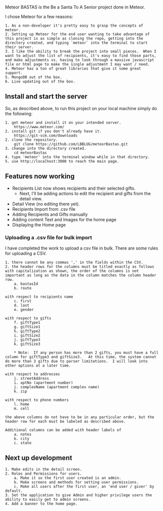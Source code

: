 Meteor BASTAS is the Be a Santa To A Senior project done in Meteor.

I chose Meteor for a few reasons:

    1. As a non-developer it's pretty easy to grasp the concepts of meteor.
    2. Setting up Meteor for the end user wanting to take advantage of this project is as simple as cloning the repo, getting into the directory created, and typing `meteor` into the terminal to start their server.
    3. I like the ability to break the project into small pieces.  When I want to adjust the list of recipients, it's easy to find those parts, and make adjustments vs. having to look through a massive javascript file or html page to make the single adjustment I may want / need.
    4. Meteor has a ton of great libraries that give it some great support.
    5. MongoDB out of the box.
    6. Live updating out of the box.

## Install and start the server

So, as described above, to run this project on your local machine simply do the following:

    1. get meteor and install it on your intended server.
        https://www.meteor.com/
    2. install git if you don't already have it.  
        https://git-scm.com/downloads
    2. clone the repository.
        git clone https://github.com/LBBLUG/meteorBastas.git
    3. change into the directory created.
        cd meteorBastas
    4. type 'meteor' into the terminal window while in that directory.
    5. use http://localhost:3000 to reach the main page.

## Features now working


- Recipients List now shows recipients and their selected gifts.  
    - Next, I'll be adding actions to edit the recipient and gifts from the detail view.
- Detail View (no editing there yet).
- Recipients Import from .csv file
- Adding Recipients and Gifts manually
- Adding content Text and Images for the home page
- Displaying the Home page

### Uploading a .csv file for bulk import

I have completed the work to upload a csv file in bulk.  There are some rules for uploading a CSV.

    1. there cannot be any commas ',' in the fields within the CSV.  
    2. the header rows for the columns must be titled exactly as follows with capitalization as shown, the order of the columns is not important as long as the data in the column matches the column header row.
        a. bastasId
        b. route

    with respect to recipients name
        c. first
        d. last
        e. gender

    with respect to gifts
        f. giftType1
        g. giftSize1
        h. giftType2
        i. giftSize2
        j. giftType3
        k. giftSize3

        * Note:  If any person has more than 2 gifts, you must have a full column for giftType3 and giftSize3.   At this time, the system cannot do more than 3 gifts due to parser limitations.  I will look into other options at a later time.

    with respect to addresses
        j. streetAddress
        i. aptNo (apartment number)
        j. complexName (apartment complex name)
        k. zip

    with respect to phone numbers
        l. home
        m. cell

    the above columns do not have to be in any particular order, but the header row for each must be labeled as described above.

    Additional columns can be added with header labels of
        a. notes
        b. city
        c. state


## Next up development

    1. Make edits in the detail screen.
    2. Roles and Permissions for users.
        a. Make it so the first user created is an admin.
        b. Make screens and methods for setting user permissions.
        c. Make all users after the first user, an 'end user / giver' by default.
    3. Set the application to give Admin and higher privilege users the ability to easily get to admin screens.
    4. Add a banner to the home page.
